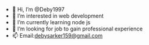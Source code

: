 - 👋 Hi, I’m @Deby1997
- 👀 I’m interested in web development
- 🌱 I’m currently learning node js
- 💞️ I’m looking for job to gain professional experience
- 📫 Email:debysarker159@gmail.com

<!---
Deby1997/Deby1997 is a ✨ special ✨ repository because its `README.md` (this file) appears on your GitHub profile.
You can click the Preview link to take a look at your changes.
--->
